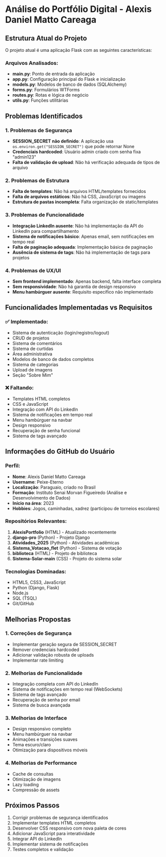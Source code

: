 # Análise do Portfólio Digital - Alexis Daniel Matto Careaga

## Estrutura Atual do Projeto

O projeto atual é uma aplicação Flask com as seguintes características:

### Arquivos Analisados:
- **main.py**: Ponto de entrada da aplicação
- **app.py**: Configuração principal do Flask e inicialização
- **models.py**: Modelos de banco de dados (SQLAlchemy)
- **forms.py**: Formulários WTForms
- **routes.py**: Rotas e lógica de negócio
- **utils.py**: Funções utilitárias

## Problemas Identificados

### 1. Problemas de Segurança
- **SESSION_SECRET não definido**: A aplicação usa `os.environ.get("SESSION_SECRET")` que pode retornar None
- **Credenciais hardcoded**: Usuário admin criado com senha fixa "admin123"
- **Falta de validação de upload**: Não há verificação adequada de tipos de arquivo

### 2. Problemas de Estrutura
- **Falta de templates**: Não há arquivos HTML/templates fornecidos
- **Falta de arquivos estáticos**: Não há CSS, JavaScript ou imagens
- **Estrutura de pastas incompleta**: Falta organização de static/templates

### 3. Problemas de Funcionalidade
- **Integração LinkedIn ausente**: Não há implementação da API do LinkedIn para compartilhamento
- **Sistema de notificações básico**: Apenas email, sem notificações em tempo real
- **Falta de paginação adequada**: Implementação básica de paginação
- **Ausência de sistema de tags**: Não há implementação de tags para projetos

### 4. Problemas de UX/UI
- **Sem frontend implementado**: Apenas backend, falta interface completa
- **Sem responsividade**: Não há garantia de design responsivo
- **Menu hambúrguer ausente**: Requisito específico não implementado

## Funcionalidades Implementadas vs Requisitos

### ✅ Implementado:
- Sistema de autenticação (login/registro/logout)
- CRUD de projetos
- Sistema de comentários
- Sistema de curtidas
- Área administrativa
- Modelos de banco de dados completos
- Sistema de categorias
- Upload de imagens
- Seção "Sobre Mim"

### ❌ Faltando:
- Templates HTML completos
- CSS e JavaScript
- Integração com API do LinkedIn
- Sistema de notificações em tempo real
- Menu hambúrguer na navbar
- Design responsivo
- Recuperação de senha funcional
- Sistema de tags avançado

## Informações do GitHub do Usuário

### Perfil:
- **Nome**: Alexis Daniel Matto Careaga
- **Username**: Peixe-Eterno
- **Localização**: Paraguaio, criado no Brasil
- **Formação**: Instituto Senai Morvan Figueiredo (Análise e Desenvolvimento de Dados)
- **Início na área**: 2023
- **Hobbies**: Jogos, caminhadas, xadrez (participou de torneios escolares)

### Repositórios Relevantes:
1. **AlexisPortfolio** (HTML) - Atualizado recentemente
2. **django-pro** (Python) - Projeto Django
3. **Atividades_2025** (Python) - Atividades acadêmicas
4. **Sistema_Votacao_flet** (Python) - Sistema de votação
5. **biblioteca** (HTML) - Projeto de biblioteca
6. **Sistema-Solar-main** (CSS) - Projeto do sistema solar

### Tecnologias Dominadas:
- HTML5, CSS3, JavaScript
- Python (Django, Flask)
- Node.js
- SQL (TSQL)
- Git/GitHub

## Melhorias Propostas

### 1. Correções de Segurança
- Implementar geração segura de SESSION_SECRET
- Remover credenciais hardcoded
- Adicionar validação robusta de uploads
- Implementar rate limiting

### 2. Melhorias de Funcionalidade
- Integração completa com API do LinkedIn
- Sistema de notificações em tempo real (WebSockets)
- Sistema de tags avançado
- Recuperação de senha por email
- Sistema de busca avançada

### 3. Melhorias de Interface
- Design responsivo completo
- Menu hambúrguer na navbar
- Animações e transições suaves
- Tema escuro/claro
- Otimização para dispositivos móveis

### 4. Melhorias de Performance
- Cache de consultas
- Otimização de imagens
- Lazy loading
- Compressão de assets

## Próximos Passos

1. Corrigir problemas de segurança identificados
2. Implementar templates HTML completos
3. Desenvolver CSS responsivo com nova paleta de cores
4. Adicionar JavaScript para interatividade
5. Integrar API do LinkedIn
6. Implementar sistema de notificações
7. Testes completos e validação

